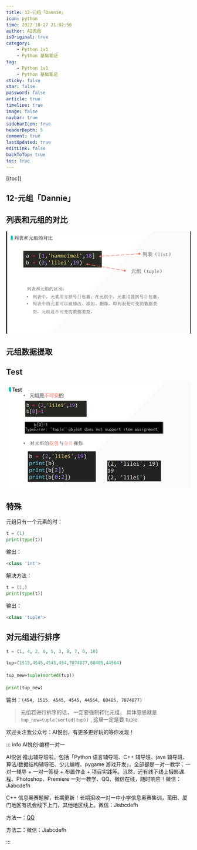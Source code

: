 ```yaml
---
title: 12-元组「Dannie」
icon: python
time: 2022-10-27 21:02:56
author: AI悦创
isOriginal: true
category: 
    - Python 1v1
    - Python 基础笔记
tag:
    - Python 1v1
    - Python 基础笔记
sticky: false
star: false
password: false
article: true
timeline: true
image: false
navbar: true
sidebarIcon: true
headerDepth: 5
comment: true
lastUpdated: true
editLink: false
backToTop: true
toc: true
---
```


[[toc]]

## 12-元组「Dannie」

## 列表和元组的对比

![image-20221027213954509](./12.assets/image-20221027213954509.png)

## 元组数据提取

## Test

![image-20221027214729922](./12.assets/image-20221027214729922.png)

## 特殊

元组只有一个元素的时：

```python
t = (1)
print(type(t))
```

输出：

```python
<class 'int'>
```

解决方法：

```python
t = (1,)
print(type(t))
```

输出：

```python
<class 'tuple'>
```

## 对元组进行排序

```python
t = (1, 4, 2, 6, 5, 3, 8, 7, 9, 10)
```

```python
tup=(1515,4545,4545,454,7874877,88485,44564)

tup_new=tuple(sorted(tup))

print(tup_new)
```

输出：`(454, 1515, 4545, 4545, 44564, 88485, 7874877)`

> 元组若进行排序的话， 一定要强制转化元组。 具体意思就是 `tup_new=tuple(sorted(tup))`  ,   这里一定是要 tuple 

欢迎关注我公众号：AI悦创，有更多更好玩的等你发现！

::: info AI悦创·编程一对一

AI悦创·推出辅导班啦，包括「Python 语言辅导班、C++ 辅导班、java 辅导班、算法/数据结构辅导班、少儿编程、pygame 游戏开发」，全部都是一对一教学：一对一辅导 + 一对一答疑 + 布置作业 + 项目实践等。当然，还有线下线上摄影课程、Photoshop、Premiere 一对一教学、QQ、微信在线，随时响应！微信：Jiabcdefh

C++ 信息奥赛题解，长期更新！长期招收一对一中小学信息奥赛集训，莆田、厦门地区有机会线下上门，其他地区线上。微信：Jiabcdefh

方法一：[QQ](http://wpa.qq.com/msgrd?v=3&uin=1432803776&site=qq&menu=yes)

方法二：微信：Jiabcdefh

:::
